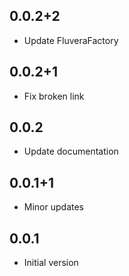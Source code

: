 ## 0.0.2+2

* Update FluveraFactory
## 0.0.2+1

* Fix broken link
## 0.0.2

* Update documentation
## 0.0.1+1

* Minor updates

## 0.0.1

* Initial version
